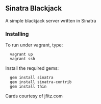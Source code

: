 ## Sinatra Blackjack
A simple blackjack server written in Sinatra

### Installing
To run under vagrant, type:
```
  vagrant up
  vagrant ssh
```

Install the required gems:
```
  gem install sinatra
  gem install sinatra-contrib
  gem install thin
```

Cards courtesy of jfitz.com
